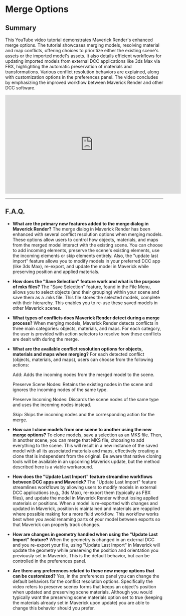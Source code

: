 # Merge Options

## Summary

This YouTube video tutorial demonstrates Maverick Render's enhanced merge options. The tutorial showcases merging models, resolving material and map conflicts, offering choices to prioritize either the existing scene's assets or the imported model's assets. It also details efficient workflows for updating imported models from external DCC applications like 3ds Max via FBX, highlighting the automatic preservation of materials and transformations. Various conflict resolution behaviors are explained, along with customization options in the preferences panel. The video concludes by emphasizing the improved workflow between Maverick Render and other DCC software.

<iframe width="560" height="315" src="https://www.youtube.com/embed/mL0gqkPIiXE?si=Yrz-7XkU_r8gjLav" title="YouTube video player" frameborder="0" allow="accelerometer; autoplay; clipboard-write; encrypted-media; gyroscope; picture-in-picture; web-share" referrerpolicy="strict-origin-when-cross-origin" allowfullscreen></iframe>

---

## F.A.Q.

- **What are the primary new features added to the merge dialog in Maverick Render?**
The merge dialog in Maverick Render has been enhanced with several conflict resolution options when merging models. These options allow users to control how objects, materials, and maps from the merged model interact with the existing scene. You can choose to add incoming elements, preserve the scene's existing elements, use the incoming elements or skip elements entirely. Also, the "update last import" feature allows you to modify models in your preferred DCC app (like 3ds Max), re-export, and update the model in Maverick while preserving position and applied materials.

- **How does the "Save Selection" feature work and what is the purpose of mks files?**
The "Save Selection" feature, found in the File Menu, allows you to select objects (and their grouping) within your scene and save them as a .mks file. This file stores the selected models, complete with their hierarchy. This enables you to re-use these saved models in other Maverick scenes.

- **What types of conflicts does Maverick Render detect during a merge process?**
When merging models, Maverick Render detects conflicts in three main categories: objects, materials, and maps. For each category, the user is provided with action selectors to resolve how these conflicts are dealt with during the merge.

- **What are the available conflict resolution options for objects, materials and maps when merging?**
For each detected conflict (objects, materials, and maps), users can choose from the following actions:

    Add: Adds the incoming nodes from the merged model to the scene.

    Preserve Scene Nodes: Retains the existing nodes in the scene and ignores the incoming nodes of the same type.

    Preserve Incoming Nodes: Discards the scene nodes of the same type and uses the incoming nodes instead.

    Skip: Skips the incoming nodes and the corresponding action for the merge.

- **How can I clone models from one scene to another using the new merge options?**
To clone models, save a selection as an MKS file. Then, in another scene, you can merge that MKS file, choosing to add everything to the scene. This will result in a new instance of the saved model with all its associated materials and maps, effectively creating a clone that is independent from the original. Be aware that native cloning tools will be available in an upcoming Maverick update, but the method described here is a viable workaround.

- **How does the "Update Last Import" feature streamline workflows between DCC apps and Maverick?**
The "Update Last Import" feature streamlines workflows by allowing users to modify models in external DCC applications (e.g., 3ds Max), re-export them (typically as FBX files), and update the model in Maverick Render without losing applied materials or positions. When a model is re-exported with changes and updated in Maverick, position is maintained and materials are reapplied where possible making for a more fluid workflow. This workflow works best when you avoid renaming parts of your model between exports so that Maverick can properly track changes.

- **How are changes in geometry handled when using the "Update Last Import" feature?**
When the geometry is changed in an external DCC and you re-export your file, using "Update Last Import" in Maverick will update the geometry while preserving the position and orientation you previously set in Maverick. This is the default behavior, but can be controlled in the preferences panel.

- **Are there any preferences related to these new merge options that can be customized?**
Yes, in the preferences panel you can change the default behaviors for the conflict resolution options. Specifically the video refers to preserve scenex forms that keeps an object's position when updated and preserving scene materials. Although you would typically want the preserving scene materials option set to true (keeping the materials already set in Maverick upon update) you are able to change this behavior should you prefer.